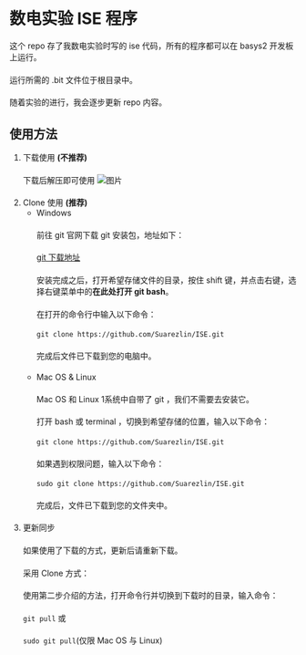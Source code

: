 # 数电实验 ISE 程序
这个 repo 存了我数电实验时写的 ise 代码，所有的程序都可以在 basys2 开发板上运行。
####
运行所需的 .bit 文件位于根目录中。
####
随着实验的进行，我会逐步更新 repo 内容。
## 使用方法
1. 下载使用 **(不推荐)**
	####
	下载后解压即可使用
	![图片](http://ww2.sinaimg.cn/large/006tKfTcly1fejv3cjnqsj30ps0e440d.jpg)
	####
2. Clone 使用 **(推荐)** 
	* Windows
		####
		前往 git 官网下载 git 安装包，地址如下：
		####
		[git 下载地址](https://git-scm.com/downloads)
		####
		安装完成之后，打开希望存储文件的目录，按住 shift 键，并点击右键，选择右键菜单中的**在此处打开 git bash**。
		####
		在打开的命令行中输入以下命令：
		####
		`git clone https://github.com/Suarezlin/ISE.git`
		####
		完成后文件已下载到您的电脑中。
		####
	* Mac OS & Linux
		####
		Mac OS 和 Linux 1系统中自带了 git ，我们不需要去安装它。
		####
		打开 bash 或 terminal ，切换到希望存储的位置，输入以下命令：
		####
		`git clone https://github.com/Suarezlin/ISE.git`
		####
		如果遇到权限问题，输入以下命令：
		####
		`sudo git clone https://github.com/Suarezlin/ISE.git`
		####
		完成后，文件已下载到您的文件夹中。
		####
3. 更新同步
	####
	如果使用了下载的方式，更新后请重新下载。
	####
	采用 Clone 方式：
	####
	使用第二步介绍的方法，打开命令行并切换到下载时的目录，输入命令：
	####
	`git pull` 或 
	####
	`sudo git pull`(仅限 Mac OS 与 Linux) 
	####
	

